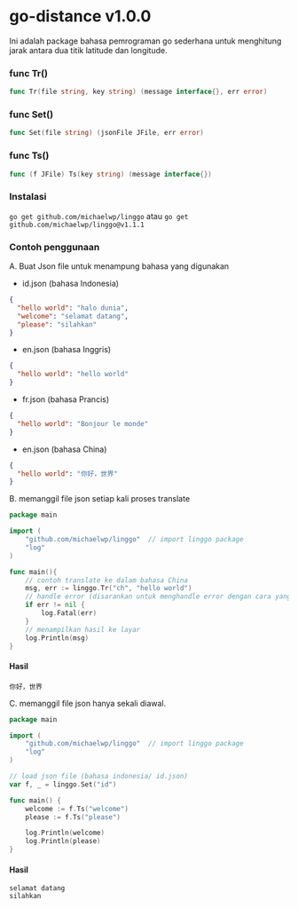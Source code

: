 # go-distance v1.0.0

Ini adalah package bahasa pemrograman go sederhana untuk menghitung jarak antara dua titik latitude dan longitude.

### func Tr()
```go
func Tr(file string, key string) (message interface{}, err error)
```
### func Set()
```go
func Set(file string) (jsonFile JFile, err error)
```
### func Ts()
```go
func (f JFile) Ts(key string) (message interface{})
```

### Instalasi
`go get github.com/michaelwp/linggo` atau
`go get github.com/michaelwp/linggo@v1.1.1`

### Contoh penggunaan
A. Buat Json file untuk menampung bahasa yang digunakan
- id.json (bahasa Indonesia)
```json 
{
  "hello world": "halo dunia",
  "welcome": "selamat datang",
  "please": "silahkan"
}
```
- en.json (bahasa Inggris)
```json 
{
  "hello world": "hello world"
}
```
- fr.json (bahasa Prancis)
```json 
{
  "hello world": "Bonjour le monde"
}
```
- en.json (bahasa China)
```json 
{
  "hello world": "你好，世界"
}
```
B. memanggil file json setiap kali proses translate

```go 
package main

import (
    "github.com/michaelwp/linggo"  // import linggo package
    "log"
)

func main(){
    // contoh translate ke dalam bahasa China
    msg, err := linggo.Tr("ch", "hello world")
    // handle error (disarankan untuk menghandle error dengan cara yang lebih baik)
    if err != nil {
        log.Fatal(err)
    }
    // menampilkan hasil ke layar
    log.Println(msg)
}
```
#### Hasil
```text
你好，世界
```

C. memanggil file json hanya sekali diawal.

```go 
package main

import (
    "github.com/michaelwp/linggo"  // import linggo package
    "log"
)

// load json file (bahasa indonesia/ id.json)
var f, _ = linggo.Set("id")

func main() {
    welcome := f.Ts("welcome")
    please := f.Ts("please")

    log.Println(welcome)
    log.Println(please)
}
```
#### Hasil
```text
selamat datang
silahkan
```